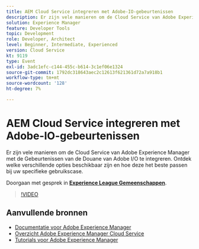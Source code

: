 ```yaml
---
title: AEM Cloud Service integreren met Adobe-IO-gebeurtenissen
description: Er zijn vele manieren om de Cloud Service van Adobe Experience Manager met de Gebeurtenissen van de Douane van Adobe I/O te integreren. Ontdek welke verschillende opties beschikbaar zijn en hoe deze het beste passen bij uw specifieke gebruikscase.
solution: Experience Manager
feature: Developer Tools
topic: Development
role: Developer, Architect
level: Beginner, Intermediate, Experienced
version: Cloud Service
kt: 9119
type: Event
exl-id: 3adc1efc-c144-455c-b614-3c1ef06e1324
source-git-commit: 1792dc318643aec2c12613f621361d72a7a918b1
workflow-type: tm+mt
source-wordcount: '128'
ht-degree: 7%

---
```


# AEM Cloud Service integreren met Adobe-IO-gebeurtenissen

Er zijn vele manieren om de Cloud Service van Adobe Experience Manager met de Gebeurtenissen van de Douane van Adobe I/O te integreren. Ontdek welke verschillende opties beschikbaar zijn en hoe deze het beste passen bij uw specifieke gebruikscase.

Doorgaan met gesprek in **[Experience League Gemeenschappen](https://adobe.ly/3ij0O1W)**.

>[!VIDEO](https://video.tv.adobe.com/v/337529/?quality=12&learn=on&hidetitle=true)

## Aanvullende bronnen

- [Documentatie voor Adobe Experience Manager ](https://experienceleague.adobe.com/docs/experience-manager-cloud-service.html)
- [Overzicht Adobe Experience Manager Cloud Service](https://experienceleague.adobe.com/docs/experience-manager-cloud-service/overview/home.html)
- [Tutorials voor Adobe Experience Manager](https://experienceleague.adobe.com/docs/experience-manager-tutorials.html)

